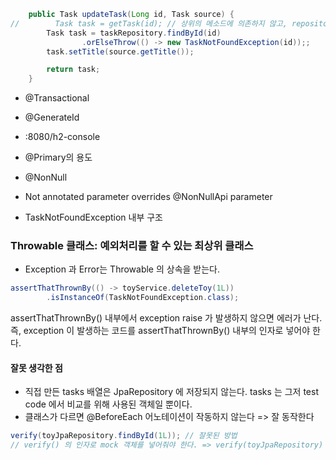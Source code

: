 ```java
    public Task updateTask(Long id, Task source) {
//        Task task = getTask(id); // 상위의 메소드에 의존하지 않고, repository에 의존하도록 바꾼다.
        Task task = taskRepository.findById(id)
                .orElseThrow(() -> new TaskNotFoundException(id));;
        task.setTitle(source.getTitle());

        return task;
    }

```


- @Transactional
- @GenerateId

- :8080/h2-console


- @Primary의 용도

- @NonNull
- Not annotated parameter overrides @NonNullApi parameter 
  
- TaskNotFoundException 내부 구조


### Throwable 클래스: 예외처리를 할 수 있는 최상위 클래스 
- Exception 과 Error는  Throwable 의 상속을 받는다.
```java
assertThatThrownBy(() -> toyService.deleteToy(1L))
        .isInstanceOf(TaskNotFoundException.class);
```
assertThatThrownBy() 내부에서 exception raise 가 발생하지 않으면 에러가 난다.
즉, exception 이 발생하는 코드를 assertThatThrownBy() 내부의 인자로 넣어야 한다.


#### 잘못 생각한 점
- 직접 만든 tasks 배열은 JpaRepository 에 저장되지 않는다. tasks 는 그저 test code 에서 비교를 위해 사용된 객체일 뿐이다. 
- 클래스가 다르면 @BeforeEach 어노테이션이 작동하지 않는다 => 잘 동작한다


```java
verify(toyJpaRepository.findById(1L)); // 잘못된 방법
// verify() 의 인자로 mock 객체를 넣어줘야 한다. => verify(toyJpaRepository)
```